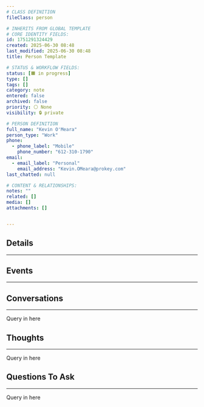 ```yaml
---
# CLASS DEFINITION
fileClass: person

# INHERITS FROM GLOBAL TEMPLATE
# CORE IDENTITY FIELDS:
id: 1751291324429
created: 2025-06-30 08:48
last_modified: 2025-06-30 08:48
title: Person Template

# STATUS & WORKFLOW FIELDS:
status: [🟧 in progress]
type: []
tags: []
category: note
entered: false
archived: false
priority: ⚪ None
visibility: 🔒 private

# PERSON DEFINITION
full_name: "Kevin O'Meara"
person_type: "Work"
phone:
  - phone_label: "Mobile"
    phone_number: "612‑310‑1790"
email:
  - email_label: "Personal"
    email_address: "Kevin.OMeara@prokey.com"
last_chatted: null

# CONTENT & RELATIONSHIPS:
notes: ""
related: []
media: []
attachments: []


---
```


## Details
---

## Events
---

## Conversations
---
Query in here


## Thoughts
---
Query in here


## Questions To Ask
---
Query in here
